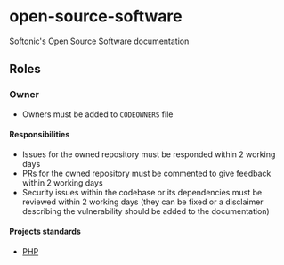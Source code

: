# open-source-software
Softonic's Open Source Software documentation

## Roles

### Owner

* Owners must be added to `CODEOWNERS` file

#### Responsibilities

* Issues for the owned repository must be responded within 2 working days
* PRs for the owned repository must be commented to give feedback within 2 working days
* Security issues within the codebase or its dependencies must be reviewed within 2 working days (they can be fixed or a disclaimer describing the vulnerability should be added to the documentation)

#### Projects standards

* [PHP](./standards/php.md)
